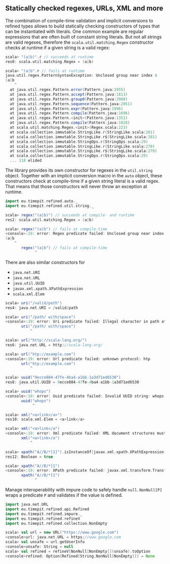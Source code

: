 ## Statically checked regexes, URLs, XML and more

The combination of compile-time validation and implicit conversions to
refined types allows to build statically checking constructors of types
that can be instantiated with literals. One common example are regular
expressions that are often built of constant string literals. But not
all strings are valid regexes, therefore the `scala.util.matching.Regex`
constructor checks at runtime if a given string is a valid regex:

```scala
scala> "(a|b)".r // succeeds at runtime
res0: scala.util.matching.Regex = (a|b)

scala> "(a|b".r // fails at runtime
java.util.regex.PatternSyntaxException: Unclosed group near index 4
(a|b
    ^
  at java.util.regex.Pattern.error(Pattern.java:1955)
  at java.util.regex.Pattern.accept(Pattern.java:1813)
  at java.util.regex.Pattern.group0(Pattern.java:2908)
  at java.util.regex.Pattern.sequence(Pattern.java:2051)
  at java.util.regex.Pattern.expr(Pattern.java:1996)
  at java.util.regex.Pattern.compile(Pattern.java:1696)
  at java.util.regex.Pattern.<init>(Pattern.java:1351)
  at java.util.regex.Pattern.compile(Pattern.java:1028)
  at scala.util.matching.Regex.<init>(Regex.scala:223)
  at scala.collection.immutable.StringLike.r(StringLike.scala:281)
  at scala.collection.immutable.StringLike.r$(StringLike.scala:281)
  at scala.collection.immutable.StringOps.r(StringOps.scala:29)
  at scala.collection.immutable.StringLike.r(StringLike.scala:270)
  at scala.collection.immutable.StringLike.r$(StringLike.scala:270)
  at scala.collection.immutable.StringOps.r(StringOps.scala:29)
  ... 118 elided
```

The library provides its own constructor for regexes in the `util.string`
object. Together with an implicit conversion macro in the `auto` object,
these constructors check at compile-time if a given string literal is a
valid regex. That means that those constructors will never throw an
exception at runtime.

```scala
import eu.timepit.refined.auto._
import eu.timepit.refined.util.string._
```
```scala
scala> regex("(a|b)") // succeeds at compile- and runtime
res2: scala.util.matching.Regex = (a|b)

scala> regex("(a|b") // fails at compile-time
<console>:19: error: Regex predicate failed: Unclosed group near index 4
(a|b
    ^
       regex("(a|b") // fails at compile-time
             ^
```

There are also similar constructors for
* `java.net.URI`
* `java.net.URL`
* `java.util.UUID`
* `javax.xml.xpath.XPathExpression`
* `scala.xml.Elem`

```scala
scala> uri("/valid/path")
res4: java.net.URI = /valid/path

scala> uri("/path/ with/space")
<console>:19: error: Uri predicate failed: Illegal character in path at index 6: /path/ with/space
       uri("/path/ with/space")
           ^

scala> url("http://scala-lang.org/")
res6: java.net.URL = http://scala-lang.org/

scala> url("htp://example.com")
<console>:19: error: Url predicate failed: unknown protocol: htp
       url("htp://example.com")
           ^

scala> uuid("9ecce884-47fe-4ba4-a1bb-1a3d71ed6530")
res8: java.util.UUID = 9ecce884-47fe-4ba4-a1bb-1a3d71ed6530

scala> uuid("whops")
<console>:19: error: Uuid predicate failed: Invalid UUID string: whops
       uuid("whops")
            ^

scala> xml("<a>link</a>")
res10: scala.xml.Elem = <a>link</a>

scala> xml("<a>link</a")
<console>:19: error: Xml predicate failed: XML document structures must start and end within the same entity.
       xml("<a>link</a")
           ^

scala> xpath("A//B/*[1]").isInstanceOf[javax.xml.xpath.XPathExpression]
res12: Boolean = true

scala> xpath("A//B/*[1")
<console>:19: error: XPath predicate failed: javax.xml.transform.TransformerException: Expected ], but found:
       xpath("A//B/*[1")
             ^
```

Manage interoperability with impure code to safely handle `null`. `NonNull[P]` wraps a predicate `P` and validates if the value is defined.

```scala
import java.net.URL                          
import eu.timepit.refined.api.Refined
import eu.timepit.refined.impure._
import eu.timepit.refined.refineV
import eu.timepit.refined.collection.NonEmpty

scala> val url = new URL("https://www.google.com")
<console>url: java.net.URL = https://www.google.com
scala> val unsafe = url.getUserInfo
<console>unsafe: String = null
scala> val refined = refineV[NonNull[NonEmpty]](unsafe).toOption
<console>refined: Option[Refined[String,NonNull[NonEmpty]]] = None

```

